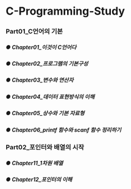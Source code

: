 # C-Programming-Study

### Part01_C언어의 기본
##### ● Chapter01_이것이 C언어다
##### ● Chapter02_프로그램의 기본구성
##### ● Chapter03_변수와 연산자
##### ● Chapter04_데이터 표현방식의 이해
##### ● Chapter05_상수와 기본 자료형
##### ● Chapter06_printf 함수와 scanf 함수 정리하기

### Part02_포인터와 배열의 시작
##### ● Chapter11_1차원 배열
##### ● Chapter12_포인터의 이해
